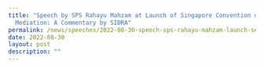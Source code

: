 ```yaml
---
title: "Speech by SPS Rahayu Mahzam at Launch of Singapore Convention on
  Mediation: A Commentary by SIDRA"
permalink: /news/speeches/2022-08-30-speech-sps-rahayu-mahzam-launch-second-edition-scm-commentary-book-sidra/
date: 2022-08-30
layout: post
description: ""
---
```

